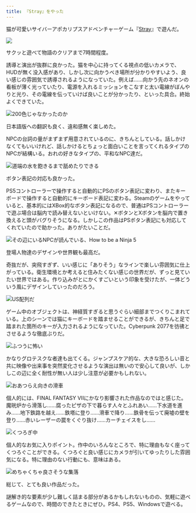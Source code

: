```yaml
---
title: 『Stray』をやった
---
```

猫が可愛いサイバーアポカリプスアドベンチャーゲーム『[Stray](https://store.steampowered.com/app/1332010/Stray/?l=japanese)』で遊んだ。

![](https://lh4.googleusercontent.com/ynJdraAqocVBMu1XKbfaGIKxO-gCi8Z-xF7-Zb09RjSLiY0m2k0AQwII-rJ2ci5gNdpETGpsAm6m1-NyiymJzGwe7rRsI6uqLtrxxOYzdOovgsnCSwhBMagcyUSkgqlqi4o2ckHmObe46cAeS4bPdYI)

サクッと遊べて物語のクリアまで7時間程度。

誘導と演出が抜群に良かった。猫を中心に持ってくる視点の低いカメラで、HUDが無く没入感があり、しかし次に向かうべき場所が分かりやすいよう、良い感じの雰囲気で誘導されるようになっていた。例えば……向かう先のネオンの看板が薄く光っていたり、電源を入れるミッションをこなすと太い電線がぼんやりと光り、その電線を伝っていけば良いことが分かったり、といった具合。終始よくできていた。

![](https://lh6.googleusercontent.com/NM3LChrcRSbkY8pqUqt8Nh4HZBa5aytzYXHmEe_cxJ1SK6T-BjOw-U4CLnAZu8xCTniEgGVESvRO3FIFa5IGhFmUbnFHQIrUK-bzr7BahDVZvL4lNtBKoaDdY2sSGRLgZfwFE-_XykpRSEQ1iQMiZJc "200色じゃなかったのか")

日本語版への翻訳も良く、違和感無く楽しめた。

NPCの台詞の量がまずまず用意されているのに、きちんとしている。話しかけなくてもいいけれど、話しかけるとちょっと面白いことを言ってくれるタイプのNPCが結構いる。おれの好きなタイプの、平和なNPC達だ。

![](https://lh6.googleusercontent.com/iKV8bZmPjBR-PPNeRxIqRahBSFEk6nF1n9vGNOva-8L6tWU7zAPQ2QSAnc4CnBjt7hg6jyKoP1a0FDUaEm-v7TfGETe1jAzIXeKOeT5TAbG-5NCbnfK-JHTjYSxxEGRbud3dsO2ID4IuWtaSOirsWtQ "道端の水を飽きるまで舐めたりできる")

ボタン表記の対応も良かった。

PS5コントローラーで操作すると自動的にPSのボタン表記に変わり、またキーボードで操作すると自動的にキーボード表記に変わる。Steamのゲームをやっていると、基本的にはXBox的なボタン表記になるので、普通はPSコントローラーで遊ぶ場合は脳内で読み替えないといけない。✕ボタンとXボタンを脳内で置き換えると頭がバグりそうになる。しかしこの作品はPSボタン表記にも対応してくれていたので助かった。ありがたいことだ。

![](https://lh3.googleusercontent.com/o_8yrXHBXt1B8alV4S8HXXIaJ2_9sG79k83VhsjwqSob9SbX5NBXBY9M8X_A8GHu_vrKiTLoMT3CUmUHyRAB9Bf8_lkmwpwH3pf9wb9PYae8ff6TMV7BqCEgQmGd1ckuWv6JRRUWzwOghO7pTNwu5A4 "その辺にいるNPCが読んでいる、How to be a Ninja 5")

登場人物達のデザインや世界観も最高だ。

奇抜だが、突飛すぎず、いい感じに「ありそう」なラインで楽しい雰囲気に仕上がっている。衛生環境とか考えると住みたくない感じの世界だが、ずっと見ていたい世界ではある。作り込みがとにかくすごいという印象を受けたが、一体どういう風にデザインしていったのだろう。

![](https://lh4.googleusercontent.com/dYQolHowdaVM2kfsG6QFgakkuln9URBwnhScTjSnZ9UdCviXGljCq0nksFeEG6zWcMPK1sebPEDlsJGl780_CEgIjButmtT3Wuobpi47Hb0TLNjfsDmJcudP2I3rOs4gV1MMS0DRxKRRgbb7FW3Y87A "US配列だ")

ゲーム中のオブジェクトは、神経質すぎると思うぐらい細部までつくりこまれている。上のシーンでは猫にキーボードを踏ませることができるが、きちんと足で踏まれた箇所のキーが入力されるようになっていた。Cyberpunk 2077を彷彿とさせるような徹底ぶりだ。

![](https://lh6.googleusercontent.com/KSsjWirt3sIqai0MOyN3iBOJ6RzQUNH4vGei2z0td3RAZDxA1er1smufaIJ4WwiypUFmNSLPzY1bWXXKZkhpB9fY-Q3hU9PW4MY9FeiERTDof6mCAwH_RiblQibG7x9Oruw3n6z5hDQRROAvY0T6CAE "ふつうに怖い")

かなりグロテスクな者達も出てくる。ジャンプスケア的な、大きな恐ろしい音と共に映像や出来事を突然変化させるような演出は無いので安心して良いが、しかしこの辺に全く耐性が無い人は少し注意が必要かもしれない。

![](https://lh4.googleusercontent.com/ira3r6axoxQBcVAIkOrKYHg88bLUi2XY3Nt1iXvgokWW_Q3cEGQwksRLGmUL7oqP4buFYjexg9ugC0dzPSrfltDXyMm7KGO5uVju6S-YpPLk9PDSeTftbArBm3_RoGZBx7JnxDrtK1hk88BGcoXIcEI "おあつらえ向きの滑車")

個人的には、FINAL FANTASY VIIにかなり影響された作品なのではと感じた。魔晄炉から滑落し……腐ったピザの下で暮らす人々とふれあい……下水道を進み……地下鉄路を越え……鉄塔に登り……滑車で降り……鉄骨を伝って廃墟の壁を登り……赤いレーザーの罠をくぐり抜け……カーチェイスをし……

![](https://lh4.googleusercontent.com/frXX3WkD2LYdB0HN1uGTv4bfA-SjS-jChUwATEu4h7S_OMNpgVZ5ub7N4dXl95LEgTJxUNka9O-GGZtqL-2YNnCTqa-ZFBToOYfu44t7TNI7FllFzkZxa35A2q8RYwxHA2OgQYJbS2zXtQOcYDvYQBw "くつろぎ中")

個人的なお気に入りポイント。作中のいろんなところで、特に理由もなく座ってくつろぐことができる。くつろぐと良い感じにカメラが引いてゆったりした雰囲気になる。特に理由のない行動にも、意味はある。

![](https://lh5.googleusercontent.com/-TtX-oHoUbpre4jvtdVZDAbuaBUcXxFoDHWyvxbAek2IEI9BgqP-mOnIfQKqnEUi4A-KZIm9sbo2CG8Yef2OyssjMtdlmdBjDto1R9B08_yJnliI_z0x069oKPDw7JxQkPtpUPtcLbD9NtfVS770N4c "めちゃくちゃ良さそうな集落")

総じて、とても良い作品だった。

謎解き的な要素が少し難しく詰まる部分があるかもしれないものの、気軽に遊べるゲームなので、時間のできたときにぜひ。PS4、PS5、Windowsで遊べる。
